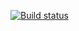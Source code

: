 [![Build status](https://ci.appveyor.com/api/projects/status/vw6auvy57p66143r?svg=true)](https://ci.appveyor.com/project/Tigradcom/postman-echo)